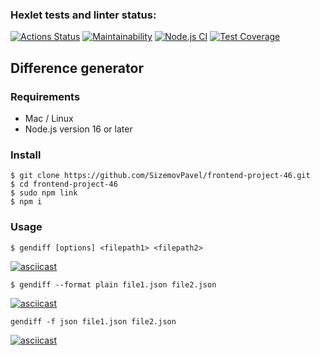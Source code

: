 ### Hexlet tests and linter status:
[![Actions Status](https://github.com/SizemovPavel/frontend-project-46/workflows/hexlet-check/badge.svg)](https://github.com/SizemovPavel/frontend-project-46/actions)
[![Maintainability](https://api.codeclimate.com/v1/badges/7afdbb6b006328d3426e/maintainability)](https://codeclimate.com/github/SizemovPavel/frontend-project-46/maintainability)
[![Node.js CI](https://github.com/SizemovPavel/frontend-project-46/actions/workflows/github-actions.yml/badge.svg)](https://github.com/SizemovPavel/frontend-project-46/actions/workflows/github-actions.yml)
[![Test Coverage](https://api.codeclimate.com/v1/badges/7afdbb6b006328d3426e/test_coverage)](https://codeclimate.com/github/SizemovPavel/frontend-project-46/test_coverage)

## Difference generator

### Requirements

- Mac / Linux
- Node.js version 16 or later

### Install

```
$ git clone https://github.com/SizemovPavel/frontend-project-46.git
$ cd frontend-project-46
$ sudo npm link
$ npm i
```

### Usage

```
$ gendiff [options] <filepath1> <filepath2>
```
[![asciicast](https://asciinema.org/a/8azuKBHWXaiTOdVMX2kODaWYs.svg)](https://asciinema.org/a/8azuKBHWXaiTOdVMX2kODaWYs)

```
$ gendiff --format plain file1.json file2.json
```
[![asciicast](https://asciinema.org/a/knucNmlPK3EB8dI5TUsQMFHr3.svg)](https://asciinema.org/a/knucNmlPK3EB8dI5TUsQMFHr3)

```
gendiff -f json file1.json file2.json
```
[![asciicast](https://asciinema.org/a/AiLsqWs0KieebtlmnE0CXAMHF.svg)](https://asciinema.org/a/AiLsqWs0KieebtlmnE0CXAMHF)